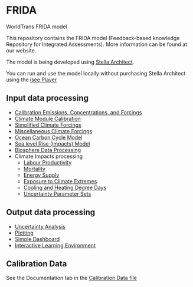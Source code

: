 # FRIDA
WorldTrans FRIDA model

This repository contains the FRIDA model (Feedback-based knowledge Repository for Integrated Assessments). More information can be found at our website.  

The model is being developed using <a href="https://www.iseesystems.com/store/products/stella-architect.aspx">Stella Architect</a>.

You can run and use the model locally without purchasing Stella Architect using the <a href="https://www.iseesystems.com/softwares/player/iseeplayer.aspx">isee Player</a>

## Input data processing
<ul>
  <li>
    <a href="https://github.com/chrisdwells/FRIDA-emissions">Calibration Emissions, Concentrations, and Forcings</a>
  </li>
  <li>
    <a href="https://github.com/chrisdwells/calibrate-FRIDA-climate">Climate Module Calibration</a>
  </li>
  <li>
    <a href="https://github.com/chrisdwells/FRIDA-forcings">Simplified Climate Forcings</a>
  </li>
  <li>
    <a href="https://github.com/chrisdwells/FRIDA-misc-forcings">Miscellaneous Climate Forcings</a>
  </li>
  <li>
    <a href="https://github.com/lnnrtrmm/Carbon-Climate-Box-Model">Ocean Carbon Cycle Model</a>
  </li>
  <li>
    <a href="https://github.com/lnnrtrmm/FRISIA">Sea level Rise (Impacts) Model</a>
  </li>
  <li>
    <a href="https://github.com/jnnsbrr/frida_biosphere_data">Biosphere Data Processing</a>
  </li>
  <li>
    Climate Impacts processing
    <ul>
      <li><a href="https://github.com/chrisdwells/climate-labour-impacts">Labour Productivity</a></li>
      <li><a href="https://github.com/chrisdwells/temperature-mortality">Mortality</a></li>
      <li><a href="https://github.com/chrisdwells/climate-energy-supply">Energy Supply</a></li>
      <li><a href="https://github.com/chrisdwells/extremes-exposure">Exposure to Climate Extremes</a></li>
      <li><a href="https://github.com/chrisdwells/cdd-hdd">Cooling and Heating Degree Days</a></li>
      <li><a href="https://github.com/chrisdwells/FRIDA-climate-impacts">Uncertainty Parameter Sets</a></li>
    </ul>
  </li>
</ul>

## Output data processing
<ul>
  <li>
    <a href="https://github.com/BenjaminBlanz/WorldTransFrida-Uncertainty">Uncertainty Analysis</a>
  </li>
  <li>
    <a href="https://github.com/adakudlum/make_plots_from_FRIDA_output">Plotting</a>
  </li>
  <li>
    <a href="https://github.com/BenjaminBlanz/WorldTransFRIDA-SimpleDashboard">Simple Dashboard</a>
  </li>
  <li>
    <a href="https://github.com/BenjaminBlanz/WorldTransFRIDA-ILE">Interactive Learning Environment</a>
  </li>
</ul>
 
## Calibration Data

See the Documentation tab in the <a href="https://github.com/metno/WorldTransFRIDA/blob/main/Data/Calibration%20Data.csv">Calibration Data file</a>
 

